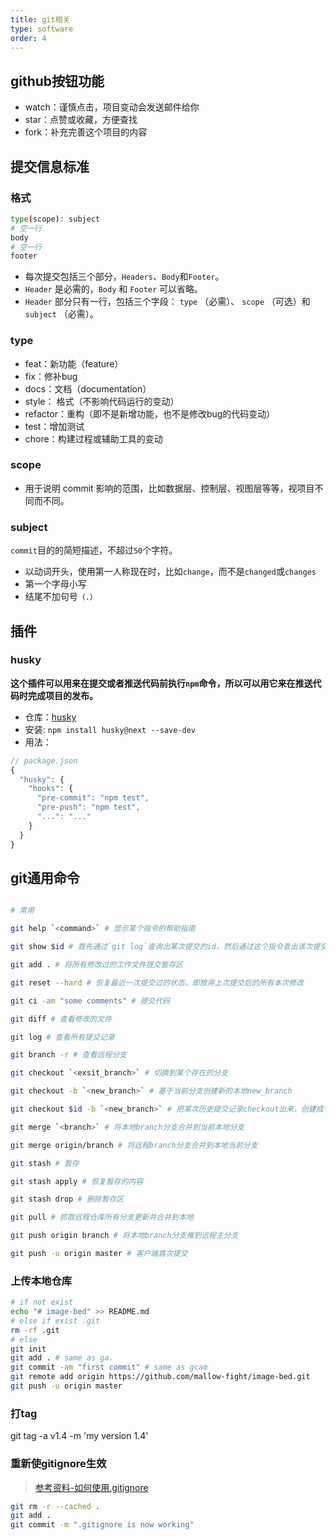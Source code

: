 ```yaml
---
title: git相关
type: software
order: 4
---
```


## github按钮功能
- watch：谨慎点击，项目变动会发送邮件给你
- star：点赞或收藏，方便查找
- fork：补充完善这个项目的内容

## 提交信息标准

### 格式

```bash
type(scope): subject
# 空一行
body
# 空一行
footer
```

- 每次提交包括三个部分，`Headers`、`Body`和`Footer`。
- `Header` 是必需的，`Body` 和 `Footer` 可以省略。
- `Header` 部分只有一行，包括三个字段： `type` （必需）、 `scope` （可选）和 `subject` （必需）。


### type

- feat：新功能（feature）
- fix：修补bug
- docs：文档（documentation）
- style： 格式（不影响代码运行的变动）
- refactor：重构（即不是新增功能，也不是修改bug的代码变动）
- test：增加测试
- chore：构建过程或辅助工具的变动

### scope

- 用于说明 commit 影响的范围，比如数据层、控制层、视图层等等，视项目不同而不同。

### subject

`commit`目的的简短描述，不超过`50`个字符。

- 以动词开头，使用第一人称现在时，比如`change`，而不是`changed`或`changes`
- 第一个字母小写
- 结尾不加句号`（.）`

## 插件

### husky

**这个插件可以用来在提交或者推送代码前执行`npm`命令，所以可以用它来在推送代码时完成项目的发布。**
- 仓库：[husky](https://github.com/typicode/husky)
- 安装: `npm install husky@next --save-dev`
- 用法：
```js
// package.json
{
  "husky": {
    "hooks": {
      "pre-commit": "npm test",
      "pre-push": "npm test",
      "...": "..."
    }
  }
}
```

## git通用命令

```bash

# 常用

git help `<command>` # 显示某个指令的帮助指南

git show $id # 首先通过`git log`查询出某次提交的id，然后通过这个指令查出该次提交的具体信息

git add . # 将所有修改过的工作文件提交暂存区

git reset --hard # 恢复最近一次提交过的状态，即放弃上次提交后的所有本次修改

git ci -am "some comments" # 提交代码

git diff # 查看修改的文件

git log # 查看所有提交记录

git branch -r # 查看远程分支

git checkout `<exsit_branch>` # 切换到某个存在的分支

git checkout -b `<new_branch>` # 基于当前分支创建新的本地new_branch

git checkout $id -b `<new_branch>` # 把某次历史提交记录checkout出来，创建成一个分支

git merge `<branch>` # 将本地branch分支合并到当前本地分支

git merge origin/branch # 将远程branch分支合并到本地当前分支

git stash # 暂存

git stash apply # 恢复暂存的内容

git stash drop # 删除暂存区

git pull # 抓取远程仓库所有分支更新并合并到本地

git push origin branch # 将本地branch分支推到远程主分支

git push -u origin master # 客户端首次提交
```

### 上传本地仓库
```bash
# if not exist
echo "# image-bed" >> README.md
# else if exist .git
rm -rf .git
# else
git init
git add . # same as ga.
git commit -am "first commit" # same as gcam
git remote add origin https://github.com/mallow-fight/image-bed.git
git push -u origin master
```

### 打tag

git tag -a v1.4 -m 'my version 1.4'

### 重新使gitignore生效

>[参考资料-如何使用.gitignore](https://help.github.com/articles/ignoring-files/)

```bash
git rm -r --cached .
git add .
git commit -m ".gitignore is now working"
```